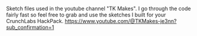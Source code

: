 Sketch files used in the youtube channel "TK Makes".  I go through the code fairly fast so feel free to grab and use the sketches I built for your CrunchLabs HackPack.
https://www.youtube.com/@TKMakes-je3nn?sub_confirmation=1
